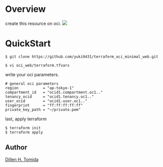 # Overview
create this resource on oci.
<img src=https://grimoire.tokyo/wp-content/uploads/2020/10/oci_terraform.png>

# QuickStart
```shell
$ git clone https://github.com/yuki9431/terraform_oci_minimal_web.git

$ vi oci_web/terraform.tfvars
```

write your oci parameters.
```
# general oci parameters
region           = "ap-tokyo-1"
compartment_id   = "ocid1.compartment.oc1.."
tenancy_ocid     = "ocid1.tenancy.oc1.."
user_ocid        = "ocid1.user.oc1.."
fingerprint      = "ff:ff:ff:ff:ff"
private_key_path = "~/private.pem"
```

last, apply terraform
```
$ terraform init
$ terraform apply
```

## Author
[Dillen H. Tomida](https://twitter.com/t0mihir0)
